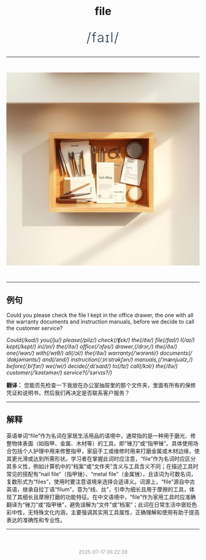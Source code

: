 <div align="center">

# file

<div style="margin: 30px 0;">
<h1 style="font-size: 2.5em; font-weight: 300; letter-spacing: 2px; margin: 0; color: #2c3e50;">
/faɪl/
</h1>
</div>

</div>

---

<div align="center" style="margin: 40px 0;">

![file](images/file.png)

</div>

---

## 例句

Could you please check the file I kept in the office drawer, the one with all the warranty documents and instruction manuals, before we decide to call the customer service?

*Could(/kʊd/) you(/ju/) please(/pliz/) check(/ʧɛk/) the(/ðə/) file(/faɪl/) I(/aɪ/) kept(/kɛpt/) in(/ɪn/) the(/ðə/) office(/ˈɔfəs/) drawer,(/drɔr,/) the(/ðə/) one(/wən/) with(/wɪθ/) all(/ɔl/) the(/ðə/) warranty(/ˈwɔrənti/) documents(/ˈdɑkjəmənts/) and(/ənd/) instruction(/ˌɪnˈstrəkʃən/) manuals,(/ˈmænjuəlz,/) before(/ˌbiˈfɔr/) we(/wi/) decide(/ˌdɪˈsaɪd/) to(/tɪ/) call(/kɔl/) the(/ðə/) customer(/ˈkəstəmər/) service?(/ˈsərvɪs?/)*

**翻译：** 您能否先检查一下我放在办公室抽屉里的那个文件夹，里面有所有的保修凭证和说明书，然后我们再决定是否联系客户服务？

---

## 解释

英语单词“file”作为名词在家居生活用品的语境中，通常指的是一种用于磨光、修整物体表面（如指甲、金属、木材等）的工具，即“锉刀”或“指甲锉”。具体使用场合包括个人护理中用来修整指甲，家庭手工或维修时用来打磨金属或木材边缘，使其更光滑或达到所需形状。学习者在掌握此词时应注意，“file”作为名词时应区分其多义性，例如计算机中的“档案”或“文件夹”含义与工具含义不同；在描述工具时常见的搭配有“nail file”（指甲锉）、“metal file”（金属锉），且该词为可数名词，复数形式为“files”，使用时要注意语境来选择合适译义。词源上，“file”源自中古英语，继承自拉丁语“filum”，意为“线、丝”，引申为细长且用于摩擦的工具，体现了其细长且摩擦打磨的功能特征。在中文语境中，“file”作为家用工具时应准确翻译为“锉刀”或“指甲锉”，避免误解为“文件”或“档案”；此词在日常生活中褒贬色彩中性，无特殊文化内涵，主要强调其实用工具属性，正确理解和使用有助于提高表达的准确性和专业性。


---

<div align="center" style="margin-top: 50px;">
<small style="color: #999; font-size: 0.9em;">2025-07-17 06:22:39</small>
</div>
